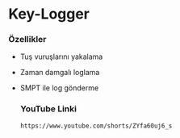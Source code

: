 # Key-Logger

### Özellikler
- Tuş vuruşlarını yakalama
- Zaman damgalı loglama
- SMPT ile log gönderme

  ### YouTube Linki
  ```
  https://www.youtube.com/shorts/ZYfa60uj6_s
  ```
